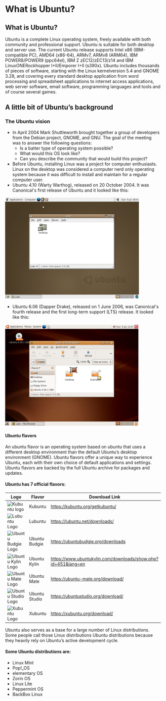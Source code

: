 # What is Ubuntu?


## What is Ubuntu?
Ubuntu is a complete Linux operating system, freely available with both community and professional support. Ubuntu is
suitable for both desktop and server use. The current Ubuntu release supports Intel x86 (IBM-compatible PC), AMD64 (x86-64), ARMv7, ARMv8 (ARM64), IBM POWER8/POWER9 (ppc64el), IBM Z zEC12/zEC13/z14 and IBM LinuxONERockhopper I+II/Emporer I+II (s390x). Ubuntu includes thousands of pieces of software, starting with the Linux kernelversion 5.4 and GNOME 3.28, and covering every standard desktop application from word processing and spreadsheet applications to internet access applications, web server software, email software, programming languages and tools and of course several games.



## A little bit of Ubuntu’s background
### The Ubuntu vision
* In April 2004 Mark Shuttleworth brought together a group of developers from the Debian project, GNOME, and
GNU. The goal of the meeting was to answer the following questions:
   * Is a batter type of operating system possible?
    * What would this OS look like?
    * Can you describe the community that would build this project?
* Before Ubuntu, installing Linux was a project for computer enthusiasts. Linux on the desktop was considered a
computer nerd only operating system because it was difficult to install and maintain for a regular computer user.
* Ubuntu 4.10 (Warty Warthog), released on 20 October 2004. It was Canonical's first release of Ubuntu and it
looked like this:

![Ubuntu 6 desktop](Desktop1.png)

* Ubuntu 6.06 (Dapper Drake), released on 1 June 2006, was Canonical's fourth release and the first long-term
support (LTS) release. It looked like this:

![Ubuntu 6 User](desktop2.png)

#### Ubuntu flavors
An ubuntu flavor is an operating system based on ubuntu that uses a different desktop environment than the default Ubuntu’s desktop environment (GNOME). Ubuntu flavors offer a unique way to experience Ubuntu, each with their own choice of default applications and settings. Ubuntu flavors are backed by the full Ubuntu archive for packages and
updates.
#### Ubuntu has 7 official flavors:
|Logo | Flavor | Download Link |
|-----|--------|---------------|
|![Kubuntu logo](https://ucarecdn.com/2275a57b-7a54-4baf-a2b1-48932419e21b/) | Kubuntu | https://kubuntu.org/getkubuntu/ 
![Lubuntu Logo](https://b.thumbs.redditmedia.com/I4d1W2Lg4PubG_7TGeYTjulSQXDIK8sVaKYAoFy5fIk.png) | Lubuntu | https://lubuntu.net/downloads/
![Ubuntu Budgie Logo](https://ubuntubudgie.org/wp-content/uploads/2020/04/favicon.png) | Ubuntu Budgie | https://ubuntubudgie.org/downloads
![Ubuntu Kylin Logo](https://upload.wikimedia.org/wikipedia/commons/4/4b/Ubuntu_Kylin_logo.png) | Ubuntu Kylin | https://www.ubuntukylin.com/downloads/show.php?id=451&lang=en
![Ubuntu Mate Logo](https://ubuntu-mate.org/images/get-involved/logo-guidelines/Circle_of_MATEs.png) | Ubuntu Mate | https://ubuntu-mate.org/download/ 
![Ubuntu Studio Logo](https://ubuntustudio.org/wp-content/uploads/2020/10/7f27/logofixed.png) | Ubuntu Studio | https://ubuntustudio.org/download/
![Xubuntu Logo](https://www.shareicon.net/data/256x256/2015/09/16/101924_xubuntu_512x512.png) | Xubuntu | https://xubuntu.org/download/
Ubuntu also serves as a base for a large number of Linux distributions. Some people call those Linux distributions Ubuntu
distributions because they heavily rely on Ubuntu’s active development cycle.
#### Some Ubuntu distributions are:
* Linux Mint
* Pop!_OS
* elementary OS
* Zorin OS
* Linux Lite
* Peppermint OS
* BackBox Linux

